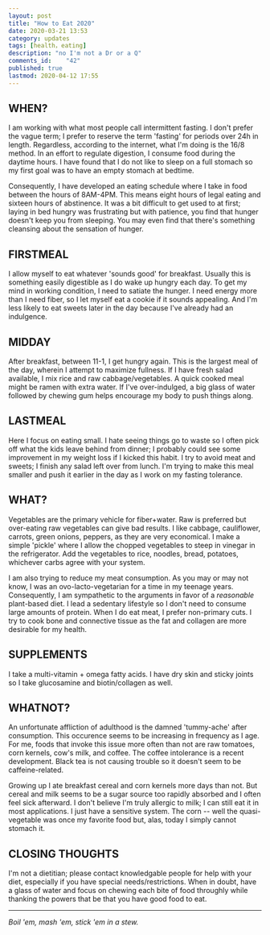 ```yaml
---
layout: post
title: "How to Eat 2020"
date: 2020-03-21 13:53	
category: updates
tags: [health，eating] 
description: "no I'm not a Dr or a Q"
comments_id:	"42"
published: true
lastmod: 2020-04-12 17:55
---
```

[//]: # (4/12/20  -opened comments.)

## WHEN? ##
I am working with what most people call intermittent fasting. I don't prefer the vague term; I prefer to reserve the term 'fasting' for periods over 24h in length. Regardless, according to the internet, what I'm doing is the 16/8 method. In an effort to regulate digestion, I consume food during the daytime hours. I have found that I do not like to sleep on a full stomach so my first goal was to have an empty stomach at bedtime.

Consequently, I have developed an eating schedule where I take in food between the hours of 8AM-4PM. This means eight hours of legal eating and sixteen hours of abstinence. It was a bit difficult to get used to at first; laying in bed hungry was frustrating but with patience, you find that hunger doesn't keep you from sleeping. You may even find that there's something cleansing about the sensation of hunger. 

## FIRSTMEAL ##
I allow myself to eat whatever 'sounds good' for breakfast. Usually this is something easily digestible as I do wake up hungry each day. To get my mind in working condition, I need to satiate the hunger. I need energy more than I need fiber, so I let myself eat a cookie if it sounds appealing. And I'm less likely to eat sweets later in the day because I've already had an indulgence. 

## MIDDAY ##
After breakfast, between 11-1, I get hungry again. This is the largest meal of the day, wherein I attempt to maximize fullness. If I have fresh salad available, I mix rice and raw cabbage/vegetables. A quick cooked meal might be ramen with extra water. If I've over-indulged, a big glass of water followed by chewing gum helps encourage my body to push things along.

## LASTMEAL ##
Here I focus on eating small. I hate seeing things go to waste so I often pick off what the kids leave behind from dinner; I probably could see some improvement in my weight loss if I kicked this habit. I try to avoid meat and sweets; I finish any salad left over from lunch. I'm trying to make this meal smaller and push it earlier in the day as I work on my fasting tolerance.

## WHAT? ##
Vegetables are the primary vehicle for fiber+water. Raw is preferred but over-eating raw vegetables can give bad results. I like cabbage, cauliflower, carrots, green onions, peppers, as they are very economical. I make a simple 'pickle' where I allow the chopped vegetables to steep in vinegar in the refrigerator. Add the vegetables to rice, noodles, bread, potatoes, whichever carbs agree with your system.

I am also trying to reduce my meat consumption. As you may or may not know, I was an ovo-lacto-vegetarian for a time in my teenage years. Consequently, I am sympathetic to the arguments in favor of a _reasonable_ plant-based diet. I lead a sedentary lifestyle so I don't need to consume large amounts of protein. When I do eat meat, I prefer non-primary cuts. I try to cook bone and connective tissue as the fat and collagen are more desirable for my health.

## SUPPLEMENTS ##
I take a multi-vitamin + omega fatty acids. I have dry skin and sticky joints so I take glucosamine and biotin/collagen as well. 

## WHATNOT? ##
An unfortunate affliction of adulthood is the damned 'tummy-ache' after consumption. This occurence seems to be increasing in frequency as I age. For me, foods that invoke this issue more often than not are raw tomatoes, corn kernels, cow's milk, and coffee. The coffee intolerance is a recent development. Black tea is not causing trouble so it doesn't seem to be caffeine-related. 

Growing up I ate breakfast cereal and corn kernels more days than not. But cereal and milk seems to be a sugar source too rapidly absorbed and I often feel sick afterward. I don't believe I'm truly allergic to milk; I can still eat it in most applications. I just have a sensitive system. The corn -- well the quasi-vegetable was once my favorite food but, alas, today I simply cannot stomach it.

## CLOSING THOUGHTS ##
I'm not a dietitian; please contact knowledgable people for help with your diet, especially if you have special needs/restrictions. When in doubt, have a glass of water and focus on chewing each bite of food throughly while thanking the powers that be that you have good food to eat.

*****

_Boil 'em, mash 'em, stick 'em in a stew._
